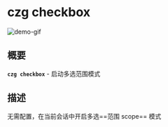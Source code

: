# czg checkbox

![demo-gif](https://user-images.githubusercontent.com/40693636/175755496-96da3205-af82-497f-8753-c3afc80dc81a.gif) <!-- size=688x247 -->

## 概要

**`czg checkbox`** -  启动多选范围模式

## 描述

无需配置，在当前会话中开启多选==范围 scope== 模式


